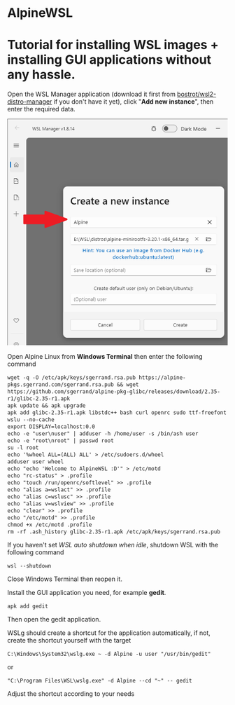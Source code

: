 # AlpineWSL

Tutorial for installing WSL images + installing GUI applications without any hassle.
===
Open the WSL Manager application (download it first from [bostrot/wsl2-distro-manager](https://github.com/bostrot/wsl2-distro-manager) if you don't have it yet), click "<b>Add new instance</b>", then enter the required data.

![](https://raw.githubusercontent.com/cdhtlr/AlpineWSL/main/WSL_Manager.png "WSL Manager")

Open Alpine Linux from <b>Windows Terminal</b> then enter the following command

    wget -q -O /etc/apk/keys/sgerrand.rsa.pub https://alpine-pkgs.sgerrand.com/sgerrand.rsa.pub && wget https://github.com/sgerrand/alpine-pkg-glibc/releases/download/2.35-r1/glibc-2.35-r1.apk
    apk update && apk upgrade
    apk add glibc-2.35-r1.apk libstdc++ bash curl openrc sudo ttf-freefont wslu --no-cache
    export DISPLAY=localhost:0.0
    echo -e "user\nuser" | adduser -h /home/user -s /bin/ash user
    echo -e "root\nroot" | passwd root
    su -l root
    echo '%wheel ALL=(ALL) ALL' > /etc/sudoers.d/wheel
    adduser user wheel
    echo "echo 'Welcome to AlpineWSL :D'" > /etc/motd
    echo "rc-status" > .profile
    echo "touch /run/openrc/softlevel" >> .profile
    echo "alias a=wslact" >> .profile
    echo "alias c=wslusc" >> .profile
    echo "alias v=wslview" >> .profile
    echo "clear" >> .profile
    echo "/etc/motd" >> .profile
    chmod +x /etc/motd .profile
    rm -rf .ash_history glibc-2.35-r1.apk /etc/apk/keys/sgerrand.rsa.pub

If you haven't set <i>WSL auto shutdown when idle</i>, shutdown WSL with the following command

    wsl --shutdown

Close Windows Terminal then reopen it.


Install the GUI application you need, for example <b>gedit</b>.

    apk add gedit

Then open the gedit application.

WSLg should create a shortcut for the application automatically, if not, create the shortcut yourself with the target

    C:\Windows\System32\wslg.exe ~ -d Alpine -u user "/usr/bin/gedit"
or

    "C:\Program Files\WSL\wslg.exe" -d Alpine --cd "~" -- gedit

Adjust the shortcut according to your needs
